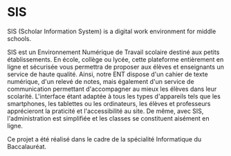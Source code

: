 # SIS
SIS (Scholar Information System) is a digital work environment for middle schools.

SIS est un Environnement Numérique de Travail scolaire destiné aux petits établissements. En école, collège ou lycée, cette plateforme entièrement en ligne et sécurisée vous permettra de proposer aux élèves et enseignants un service de haute qualité. Ainsi, notre ENT dispose d'un cahier de texte numérique, d'un relevé de notes, mais également d'un service de communication permettant d'accompagner au mieux les élèves dans leur scolarité. L'interface étant adaptée à tous les types d'appareils tels que les smartphones, les tablettes ou les ordinateurs, les élèves et professeurs apprécieront la praticité et l'accessibilité au site. De même, avec SIS, l'administration est simplifiée et les classes se constituent aisément en ligne.

Ce projet a été réalisé dans le cadre de la spécialité Informatique du Baccalauréat.
